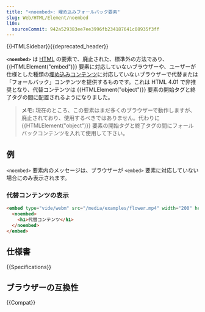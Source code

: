 ```yaml
---
title: "<noembed>: 埋め込みフォールバック要素"
slug: Web/HTML/Element/noembed
l10n:
  sourceCommit: 942a529383ee7ee3996fb234187641c08935f3ff
---
```


{{HTMLSidebar}}{{deprecated_header}}

**`<noembed>`** は [HTML](/ja/docs/Web/HTML) の要素で、廃止された、標準外の方法であり、 {{HTMLElement("embed")}} 要素に対応していないブラウザーや、ユーザーが仕様とした種類の[埋め込みコンテンツ](/ja/docs/Web/HTML/Content_categories#埋め込みコンテンツ)に対応していないブラウザーで代替または「フォールバック」コンテンツを提供するものです。これは HTML 4.01 で非推奨となり、代替コンテンツは {{HTMLElement("object")}} 要素の開始タグと終了タグの間に配置されるようになりました。

> **メモ:** 現在のところ、この要素はまだ多くのブラウザーで動作しますが、廃止されており、使用するべきではありません。代わりに {{HTMLElement("object")}} 要素の開始タグと終了タグの間にフォールバックコンテンツを入れて使用して下さい。

## 例

`<noembed>` 要素内のメッセージは、ブラウザーが `<embed>` 要素に対応していない場合にのみ表示されます。

### 代替コンテンツの表示

```html
<embed type="vide/webm" src="/media/examples/flower.mp4" width="200" height="200">
  <noembed>
    <h1>代替コンテンツ</h1>
  </noembed>
</embed>
```

## 仕様書

{{Specifications}}

## ブラウザーの互換性

{{Compat}}
